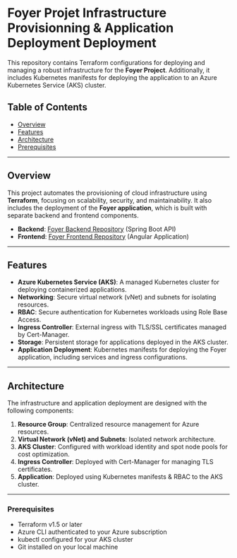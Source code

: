 # Foyer Projet Infrastructure Provisionning & Application Deployment Deployment

This repository contains Terraform configurations for deploying and managing a robust infrastructure for the **Foyer Project**. Additionally, it includes Kubernetes manifests for deploying the application to an Azure Kubernetes Service (AKS) cluster.

## Table of Contents

- [Overview](#overview)
- [Features](#features)
- [Architecture](#architecture)
- [Prerequisites](#Prerequisites)

---

## Overview

This project automates the provisioning of cloud infrastructure using **Terraform**, focusing on scalability, security, and maintainability. It also includes the deployment of the **Foyer application**, which is built with separate backend and frontend components.

- **Backend**: [Foyer Backend Repository](https://github.com/OnsHanafi/Foyer) (Spring Boot API)
- **Frontend**: [Foyer Frontend Repository](https://github.com/OnsHanafi/frontFoyer) (Angular Application)

---

## Features

- **Azure Kubernetes Service (AKS)**: A managed Kubernetes cluster for deploying containerized applications.
- **Networking**: Secure virtual network (vNet) and subnets for isolating resources.
- **RBAC**: Secure authentication for Kubernetes workloads using Role Base Access.
- **Ingress Controller**: External ingress with TLS/SSL certificates managed by Cert-Manager.
- **Storage**: Persistent storage for applications deployed in the AKS cluster.
- **Application Deployment**: Kubernetes manifests for deploying the Foyer application, including services and ingress configurations.

---

## Architecture

The infrastructure and application deployment are designed with the following components:

1. **Resource Group**: Centralized resource management for Azure resources.
2. **Virtual Network (vNet) and Subnets**: Isolated network architecture.
3. **AKS Cluster**: Configured with workload identity and spot node pools for cost optimization.
4. **Ingress Controller**: Deployed with Cert-Manager for managing TLS certificates.
5. **Application**: Deployed using Kubernetes manifests & RBAC to the AKS cluster.

---

### Prerequisites

- Terraform v1.5 or later
- Azure CLI authenticated to your Azure subscription
- kubectl configured for your AKS cluster
- Git installed on your local machine


